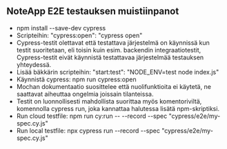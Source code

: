 ## NoteApp E2E testauksen muistiinpanot

- npm install --save-dev cypress
- Scripteihin: "cypress:open": "cypress open"
- Cypress-testit olettavat että testattava järjestelmä on käynnissä kun testit suoritetaan, eli toisin kuin esim. backendin integraatiotestit, Cypress-testit eivät käynnistä testattavaa järjestelmää testauksen yhteydessä.
- Lisää bäkkärin scripteihin: "start:test": "NODE_ENV=test node index.js"
- Käynnistä cypress: npm run cypress:open
- Mochan dokumentaatio suosittelee että nuolifunktioita ei käytetä, ne saattavat aiheuttaa ongelmia joissain tilanteissa.
- Testit on luonnollisesti mahdollista suorittaa myös komentoriviltä, komennolla cypress run, joka kannattaa halutessa lisätä npm-skriptiksi.
- Run cloud testfile: npm run cy:run -- --record --spec "cypress/e2e/my-spec.cy.js"
- Run local testfile: npx cypress run --record --spec "cypress/e2e/my-spec.cy.js"